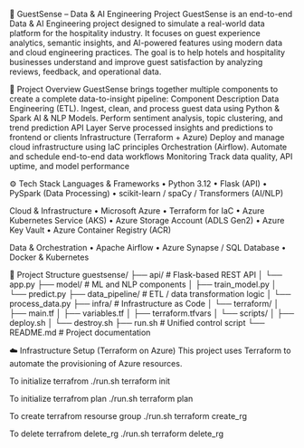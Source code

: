 🤖 GuestSense – Data & AI Engineering Project
GuestSense is an end-to-end Data & AI Engineering project designed to simulate a real-world data platform for the hospitality industry.
It focuses on guest experience analytics, semantic insights, and AI-powered features using modern data and cloud engineering practices.
The goal is to help hotels and hospitality businesses understand and improve guest satisfaction by analyzing reviews, feedback, and operational data.


🧩 Project Overview
GuestSense brings together multiple components to create a complete data-to-insight pipeline:
Component                Description
Data Engineering (ETL).  Ingest, clean, and process guest data using Python & Spark
AI & NLP Models.         Perform sentiment analysis, topic clustering, and trend prediction
API Layer                Serve processed insights and predictions to frontend or clients
Infrastructure (Terraform + Azure) Deploy and manage cloud infrastructure using IaC principles
Orchestration (Airflow). Automate and schedule end-to-end data workflows
Monitoring               Track data quality, API uptime, and model performance


⚙️ Tech Stack
Languages & Frameworks
	•	Python 3.12
	•	Flask (API)
	•	PySpark (Data Processing)
	•	scikit-learn / spaCy / Transformers (AI/NLP)

Cloud & Infrastructure
	•	Microsoft Azure
	•	Terraform for IaC
	•	Azure Kubernetes Service (AKS)
	•	Azure Storage Account (ADLS Gen2)
	•	Azure Key Vault
	•	Azure Container Registry (ACR)

Data & Orchestration
	•	Apache Airflow
	•	Azure Synapse / SQL Database
	•	Docker & Kubernetes


📁 Project Structure
guestsense/
├── api/                     # Flask-based REST API
│   └── app.py
├── model/                   # ML and NLP components
│   ├── train_model.py
│   └── predict.py
├── data_pipeline/            # ETL / data transformation logic
│   └── process_data.py
├── infra/                    # Infrastructure as Code
│   └── terraform/
│       ├── main.tf
│       ├── variables.tf
│       ├── terraform.tfvars
│       └── scripts/
│           ├── deploy.sh
│           └── destroy.sh
├── run.sh                    # Unified control script
└── README.md                 # Project documentation


☁️ Infrastructure Setup (Terraform on Azure)
This project uses Terraform to automate the provisioning of Azure resources.

To initialize terrafrom
./run.sh terraform init

To initialize terrafrom plan
./run.sh terraform plan

To create terrafrom resourse group
./run.sh terraform create_rg

To delete terrafrom delete_rg
./run.sh terraform delete_rg

